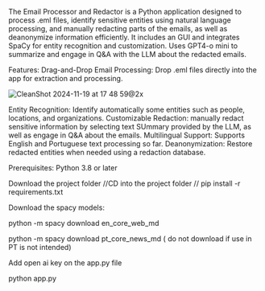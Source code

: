 The Email Processor and Redactor is a Python application designed to process .eml files, identify sensitive entities using natural language processing, and manually redacting parts of the emails, as well as deanonymize information efficiently. 
It includes an GUI and integrates SpaCy for entity recognition and customization.
Uses GPT4-o mini to summarize and engage in Q&A with the LLM about the redacted emails.

Features:
Drag-and-Drop Email Processing: Drop .eml files directly into the app for extraction and processing.

![CleanShot 2024-11-19 at 17 48 59@2x](https://github.com/user-attachments/assets/f794f4c8-1bd1-472f-849e-af73c72af72f)



Entity Recognition: Identify automatically some entities such as people, locations, and organizations.
Customizable Redaction: manually redact sensitive information by selecting text
SUmmary provided by the LLM, as well as engage in Q&A about the emails.
Multilingual Support: Supports English and Portuguese text processing so far.
Deanonymization: Restore redacted entities when needed using a redaction database.

	
Prerequisites: Python 3.8 or later

Download the project folder
//CD into the project folder
// pip install -r requirements.txt  

Download the spacy models:

python -m spacy download en_core_web_md

python -m spacy download pt_core_news_md ( do not download if use in PT is not intended) 

Add open ai key on the app.py file

python app.py  

